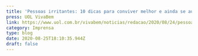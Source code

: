 ```yaml
---
title: 'Pessoas irritantes: 10 dicas para conviver melhor e ainda se autoconhecer...'
press: UOL VivaBem
link: https://www.uol.com.br/vivabem/noticias/redacao/2020/08/24/pessoas-irritantes-10-dicas-para-conviver-melhor-e-ainda-se-autoconhecer.htm
category: Imprensa
type: blog
date: 2020-08-25T18:10:35.944Z
draft: false
---
```

